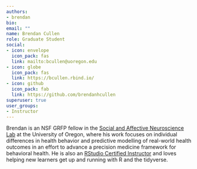 ```yaml
---
authors:
- brendan
bio:
email: ""
name: Brendan Cullen
role: Graduate Student
social:
- icon: envelope
  icon_pack: fas
  link: mailto:bcullen@uoregon.edu
- icon: globe
  icon_pack: fas
  link: https://bcullen.rbind.io/
- icon: github
  icon_pack: fab
  link: https://github.com/brendanhcullen
superuser: true
user_groups:
- Instructor
---
```


Brendan is an NSF GRFP fellow in the [Social and Affective Neuroscience Lab](https://sanlab.uoregon.edu/) at the University of Oregon, where his work focuses on individual differences in health behavior and predictive modelling of real-world health outcomes in an effort to advance a precision medicine framework for behavioral health. He is also an [RStudio Certified Instructor](https://education.rstudio.com/trainers/people/cullen+brendan/) and loves helping new learners get up and running with R and the tidyverse.

